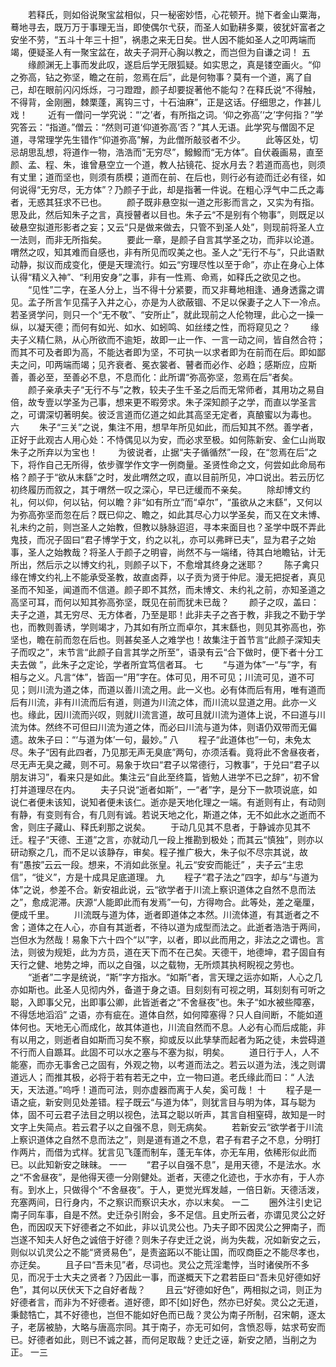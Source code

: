 <!-- { "loadSidebar": true } -->
　　若释氏，则如俗说聚宝盆相似，只一秘密妙悟，心花顿开。抛下者金山粟海，蓦地寻去，既万万于事理无当，即使偶尔弋获，而圣人如勤耕多粟，彼犹奸富者之安坐不劳，“五斗十年三十担”，祸患之来无日矣。世人因不能如圣人之叩两端而竭，便疑圣人有一聚宝盆在，故夫子洞开心胸以教之，而岂但为自谦之词！ 
五
　　缘颜渊无上事而发此叹，遂启后学无限狐疑。如实思之，真是镂空画火。“仰之弥高，钻之弥坚，瞻之在前，忽焉在后”，此是何物事？莫有一个道，离了自己，却在眼前闪闪烁烁，刁刁蹬蹬，颜子却要捉著他不能勾？在释氏说“不得触，不得背，金刚圈，棘栗蓬，离钩三寸，十石油麻”，正是这话。仔细思之，作甚儿戏！ 
　　近有一僧问一学究说：“‘之’者，有所指之词。‘仰之弥高’‘之’字何指？”学究答云：“指道。”僧云：“然则可道‘仰道弥高’否？”其人无语。此学究与僧固不足道，寻常理学先生错作“仰道弥高”解，为此僧所敲驳者不少。 
　　此等区处，切忌胡思乱想，将道作一物，浩浩而“无穷尽”，鱍鱍而“无方体”。自伏羲画易，直至颜、孟、程、朱，谁曾悬空立一个道，教人拈镜花、捉水月去？若道而高也，则须有丈里；道而坚也，则须有质模；道而在前、在后也，则行必有迹而迁必有径，如何说得“无穷尽，无方体”？乃颜子于此，却是指著一件说。在粗心浮气中二氏之毒者，无惑其狂求不已也。 
　　颜子既非悬空拟一道之形影而言之，又实为有指。思及此，然后知朱子之言，真授瞽者以目也。朱子云“不是别有个物事”，则既足以破悬空拟道形影者之妄；又云“只是做来做去，只管不到圣人处”，则现前将圣人立一法则，而非无所指矣。 
　　要此一章，是颜子自言其学圣之功，而非以论道。喟然之叹，知其难而自感也，非有所见而叹美之也。圣人之“无行不与”，只此语默动静，拟议而成变化，便是天理流行。如云“穷理尽性以至于命”，亦止在身心上体认得“精义入神”、“利用安身”之事，非有一性焉、命焉，如释氏之欲见之也。 
　　“见性”二字，在圣人分上，当不得十分紧要，而又非蓦地相逢、通身透露之谓见。孟子所言乍见孺子入井之心，亦是为人欲蔽锢、不足以保妻子之人下一冷点。若圣贤学问，则只一个“无不敬”、“安所止”，就此现前之人伦物理，此心之一操一纵，以凝天德；而何有如光、如水、如蚓鸣、如丝缕之性，而将窥见之？ 
　　缘夫子义精仁熟，从心所欲而不逾矩，故即一止一作、一言一动之间，皆自然合符；而其不可及者即为高，不能达者即为坚，不可执一以求者即为在前而在后。即如鄙夫之问，叩两端而竭；见齐衰者、冕衣裳者、瞽者而必作、必趋；感斯应，应斯善，善必至，至善必不息，不息而化：此所谓“弥高弥坚，忽焉在后”者矣。 
　　颜子亲承夫子“无行不与”之教，较夫子生千圣之后而无常师者，其用功之易自倍，故专壹以学圣为己事，想来更不暇旁求。朱子深知颜子之学，而直以学圣言之，可谓深切著明矣。彼泛言道而亿道之如此其高坚无定者，真酿蜜以为毒也。 
六
　　朱子“三关”之说，集注不用，想早年所见如此，而后知其不然。善学者，正好于此观古人用心处：不恃偶见以为安，而必求至极。如何陈新安、金仁山尚取朱子之所弃以为宝也！ 
　　为彼说者，止据“夫子循循然”一段，在“忽焉在后”之下，将作自己无所得，依步骤学作文字一例商量。圣贤性命之文，何尝如此命局布格？颜子于“欲从末繇”之时，发此喟然之叹，直以目前所见，冲口说出。若云历忆初终履历而叙之，其于喟然一叹之深心，早已迂缓而不亲矣。 
　　除却博文约礼，何以仰，何以钻，何以瞻？非“如有所立”而“卓尔”，“虽欲从之末繇”，又何以为弥高弥坚而忽在后？既已仰之、瞻之，如此其尽心力以学圣矣，而又在文未博、礼未约之前，则岂圣人之始教，但教以脉脉迢迢，寻本来面目也？圣学中既不弄此鬼技，而况子固曰“君子博学于文，约之以礼，亦可以弗畔已夫”，显为君子之始事，圣人之始教哉？将圣人于颜子之明睿，尚然不与一端绪，待其白地瞻钻，计无所出，然后示之以博文约礼，则颜子以下，不愈增其终身之迷耶？ 
　　陈子禽只缘在博文约礼上不能承受圣教，故直卤莽，以子贡为贤于仲尼。漫无把捉者，真见圣而不知圣，闻道而不信道。颜子即不其然，而未博文、未约礼之前，亦知圣道之高坚可耳，而何以知其弥高弥坚，既见在前而犹未已哉？ 
　　颜子之叹，盖曰：夫子之道，其无穷尽、无方体者，乃至是耶！此非夫子之吝于教，非我之不勤于学也，而教则善诱，学则竭才，乃其如有所立而卓尔，其末繇也，则见其弥高也，弥坚也，瞻在前而忽在后也。则甚矣圣人之难学也！故集注于首节言“此颜子深知夫子而叹之”，末节言“此颜子自言其学之所至”，语录有云“合下做时，便下者十分工夫去做 ”，此朱子之定论，学者所宜笃信者耳。 
七
　　“与道为体”一“与”字，有相与之义。凡言“体”，皆函一“用”字在。体可见，用不可见；川流可见，道不可见；则川流为道之体，而道以善川流之用。此一义也。必有体而后有用，唯有道而后有川流，非有川流而后有道，则道为川流之体，而川流以显道之用。此亦一义也。缘此，因川流而兴叹，则就川流言道，故可且就川流为道体上说，不曰道与川流为体。然终不可但曰川流为道之体，而必曰川流与道为体，则语仍双带而无偏遗。故朱子曰：“‘与道为体’一句，最妙。” 
八
　　程子“此道体也”一句，未免太尽。朱子“因有此四者，乃见那无声无臭底”两句，亦须活看。竟将此不舍昼夜者，尽无声无臭之藏，则不可。易象于坎曰“君子以常德行，习教事”，于兑曰“君子以朋友讲习”，看来只是如此。集注云“自此至终篇，皆勉人进学不已之辞”，初不曾打并道理尽在内。 
　　夫子只说“逝者如斯”，一“者”字，是分下一款项说底，如说仁者便未该知，说知者便未该仁。逝亦是天地化理之一端。有逝则有止，有动则有静，有变则有合，有几则有诚。若说天地之化，斯道之体，无不如此水之逝而不舍，则庄子藏山、释氏刹那之说矣。 
　　于动几见其不息者，于静诚亦见其不迁。程子“天德、王道”之言，亦就动几一段上推勘到极处；而其云“慎独”，则亦以研动察之几，而不足以该静存，审矣。程子推广极大，朱子似不尽宗其说，故有“愚按”云云一段。想来，不消如此张皇。礼云“安安而能迁” ，夫子云“主忠信”，“徙义”，方是十成具足底道理。 
九
　　程子“君子法之”四字，却与“与道为体”之说，参差不合。新安祖此说，云“欲学者于川流上察识道体之自然不息而法之”，愈成泥滞。庆源“人能即此而有发焉”一句，方得吻合。此等处，差之毫厘，便成千里。 
　　川流既与道为体，逝者即道体之本然。川流体道，有其逝者之不舍；道体之在人心，亦自有其逝者，不待以道为成型而法之。此逝者浩浩于两间，岂但水为然哉！易象下六十四个“以”字，以者，即以此而用之，非法之之谓也。言法，则彼为规矩，此为方员，道在天下而不在己矣。天德干，地德坤，君子固自有天行之健、地势之坤，而以之自强，以之载物，无所烦其执柯睨视之劳也。 
　　“逝者”二字是统说，“斯”字方指水。“如斯”者，言天理之运亦如斯，人心之几亦如斯也。此圣人见彻内外，备道于身之语。目刻刻有可视之明，耳刻刻有可听之聪，入即事父兄，出即事公卿，此皆逝者之“不舍昼夜”也。朱子“如水被些障塞，不得恁地滔滔” 之语，亦有疵在。道体自然，如何障塞得？只人自间断，不能如道体何也。天地无心而成化，故其体道也，川流自然而不息。人必有心而后成能，非有以用之，则逝者自如斯而习矣不察，抑或反以此孳孳而起者为跖之徒，未尝碍道不行而人自踬耳。此固不可以水之塞与不塞为拟，明矣。 
　　道日行于人，人不能塞，而亦无事舍己之固有，外观之物，以考道而法之。若云以道为法，浅之则谓道远人；而推其极，必将于若有若无之中，立一物曰道。老氏缘此而曰：“ 人法天，天法道。”呜呼！道而可法，则亦虚器而离于人矣，奚可哉！ 
十
　　程子是一语之疵，新安则见处差错。程子既云“与道为体”，则犹言目与明为体，耳与聪为体，固不可云君子法目之明以视色，法耳之聪以听声，其言自相窒碍，故知是一时文字上失简点。若云君子以之自强不息，则无病矣。 
　　若新安云“欲学者于川流上察识道体之自然不息而法之”，则是道有道之不息，君子有君子之不息，分明打作两片，而借为式样。犹言见飞蓬而制车，蓬无车体，亦无车用，依稀形似此而已。以此知新安之昧昧。 
一一
　　“君子以自强不息”，是用天德，不是法水。水之“不舍昼夜”，是他得天德一分刚健处。逝者，天德之化迹也，于水亦有，于人亦有。到水上，只做得个“不舍昼夜”。于人，更觉光辉发越，一倍日新。天德活泼，充塞两间，日行身内，不之察识而察识夫水，亦以末矣。 一二
　　圈外注引史记南子同车事，自是不然。史迁杂引附会，多不足信。且史所云者，亦谓见灵公之好色，而因叹天下好德者之不如此，非以讥灵公也。乃夫子即不因灵公之狎南子，而岂遂不知夫人好色之诚倍于好德？则朱子存史迁之说，尚为失裁，况如新安之云，则似以讥灵公之不能“贤贤易色”，是责盗跖以不能让国，而叹商臣之不能尽孝也，亦迂矣。 
　　且子曰“吾未见”者，尽词也。灵公之荒淫耄悖，当时诸侯所不多见，而况于士大夫之贤者？乃因此一事，而遂概天下之君若臣曰“吾未见好德如好色”，其何以厌伏天下之自好者哉？ 
　　且云“好德如好色”，两相拟之词，则正为好德者言，而非为不好德者。道好德，即不[如]好色，然亦已好矣。灵公之无道，秉懿牿亡，其不好德也，岂但不能如好色而已哉？灵公为南子所制，召宋朝，逐太子，老孱被胁，大略与唐高宗同。其于南子，亦无可如何，含愤忍辱，姑求苟安而已。好德者如此，则已不诚之甚，而何足取哉？史迁之诬，新安之陋，当削之为正。 
一三
